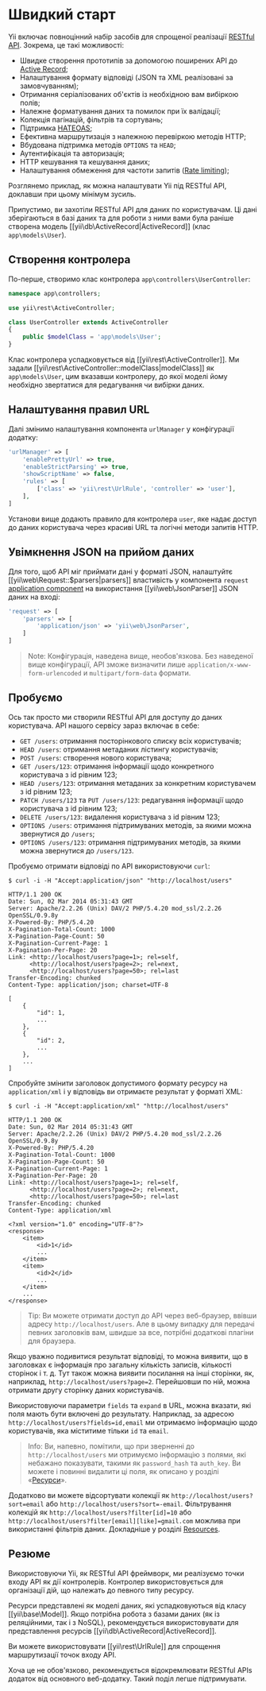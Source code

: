 Швидкий старт
===========

Yii включає повноцінний набір засобів для спрощеної реалізації [RESTful API](https://ru.wikipedia.org/wiki/REST).
Зокрема, це такі можливості:

* Швидке створення прототипів за допомогою поширених API до [Active Record](db-active-record.md);
* Налаштування формату відповіді (JSON та XML реалізовані за замовчуванням);
* Отримання серіалізованих об'єктів із необхідною вам вибіркою полів;
* Належне форматування даних та помилок при їх валідації;
* Колекція пагінацій, фільтрів та сортувань;
* Підтримка [HATEOAS](http://en.wikipedia.org/wiki/HATEOAS);
* Ефективна маршрутизація з належною перевіркою методів HTTP;
* Вбудована підтримка методів `OPTIONS` та `HEAD`;
* Аутентифікація та авторизація;
* HTTP кешування та кешування даних;
* Налаштування обмеження для частоти запитів ([Rate limiting](rest-rate-limiting.md));


Розглянемо приклад, як можна налаштувати Yii під RESTful API, доклавши при цьому мінімум зусиль.

Припустимо, ви захотіли RESTful API для даних по користувачам. Ці дані зберігаються в базі даних та для роботи з ними
вами була раніше створена модель [[yii\db\ActiveRecord|ActiveRecord]]  (клас `app\models\User`).


## Створення контролера <span id="creating-controller"></span>

По-перше, створимо клас контролера `app\controllers\UserController`:

```php
namespace app\controllers;

use yii\rest\ActiveController;

class UserController extends ActiveController
{
    public $modelClass = 'app\models\User';
}
```

Клас контролера успадковується від [[yii\rest\ActiveController]]. Ми задали [[yii\rest\ActiveController::modelClass|modelClass]]
як `app\models\User`, цим вказавши контролеру, до якої моделі йому необхідно звертатися для редагування чи
вибірки даних.


## Налаштування правил URL <span id="configuring-url-rules"></span>

Далі змінимо налаштування компонента `urlManager` у конфігурації додатку:

```php
'urlManager' => [
    'enablePrettyUrl' => true,
    'enableStrictParsing' => true,
    'showScriptName' => false,
    'rules' => [
        ['class' => 'yii\rest\UrlRule', 'controller' => 'user'],
    ],
]
```

Установи вище додають правило для контролера `user`, яке надає доступ до даних користувача через красиві URL та логічні методи запитів HTTP.


## Увімкнення JSON на прийом даних<span id="enabling-json-input"></span>

Для того, щоб API міг приймати дані у форматі JSON, налаштуйтє [[yii\web\Request::$parsers|parsers]] властивість у компонента `request` [application component](structure-application-components.md) на використання [[yii\web\JsonParser]] JSON даних на вході:

```php
'request' => [
    'parsers' => [
        'application/json' => 'yii\web\JsonParser',
    ]
]
```

> Note: Конфігурація, наведена вище, необов'язкова. Без наведеної вище конфігурації, API зможе визначити лише
  `application/x-www-form-urlencoded` и `multipart/form-data` формати.


## Пробуємо <span id="trying-it-out"></span>

Ось так просто ми створили RESTful API для доступу до даних користувача. API нашого сервісу зараз включає в себе:

* `GET /users`: отримання посторінкового списку всіх користувачів;
* `HEAD /users`: отримання метаданих лістингу користувачів;
* `POST /users`: створення нового користувача;
* `GET /users/123`: отримання інформації щодо конкретного користувача з id рівним 123;
* `HEAD /users/123`: отримання метаданих за конкретним користувачем з id рівним 123;
* `PATCH /users/123` та `PUT /users/123`: редагування інформації щодо користувача з id рівним 123;
* `DELETE /users/123`: видалення користувача з id рівним 123;
* `OPTIONS /users`: отримання підтримуваних методів, за якими можна звернутися до `/users`;
* `OPTIONS /users/123`: отримання підтримуваних методів, за якими можна звернутися до `/users/123`.

Пробуємо отримати відповіді по API використовуючи `curl`: 

```
$ curl -i -H "Accept:application/json" "http://localhost/users"

HTTP/1.1 200 OK
Date: Sun, 02 Mar 2014 05:31:43 GMT
Server: Apache/2.2.26 (Unix) DAV/2 PHP/5.4.20 mod_ssl/2.2.26 OpenSSL/0.9.8y
X-Powered-By: PHP/5.4.20
X-Pagination-Total-Count: 1000
X-Pagination-Page-Count: 50
X-Pagination-Current-Page: 1
X-Pagination-Per-Page: 20
Link: <http://localhost/users?page=1>; rel=self, 
      <http://localhost/users?page=2>; rel=next, 
      <http://localhost/users?page=50>; rel=last
Transfer-Encoding: chunked
Content-Type: application/json; charset=UTF-8

[
    {
        "id": 1,
        ...
    },
    {
        "id": 2,
        ...
    },
    ...
]
```

Спробуйте змінити заголовок допустимого формату ресурсу на `application/xml` і у відповідь ви отримаєте результат у форматі XML:

```
$ curl -i -H "Accept:application/xml" "http://localhost/users"

HTTP/1.1 200 OK
Date: Sun, 02 Mar 2014 05:31:43 GMT
Server: Apache/2.2.26 (Unix) DAV/2 PHP/5.4.20 mod_ssl/2.2.26 OpenSSL/0.9.8y
X-Powered-By: PHP/5.4.20
X-Pagination-Total-Count: 1000
X-Pagination-Page-Count: 50
X-Pagination-Current-Page: 1
X-Pagination-Per-Page: 20
Link: <http://localhost/users?page=1>; rel=self, 
      <http://localhost/users?page=2>; rel=next, 
      <http://localhost/users?page=50>; rel=last
Transfer-Encoding: chunked
Content-Type: application/xml

<?xml version="1.0" encoding="UTF-8"?>
<response>
    <item>
        <id>1</id>
        ...
    </item>
    <item>
        <id>2</id>
        ...
    </item>
    ...
</response>
```

> Tip: Ви можете отримати доступ до API через веб-браузер, ввівши адресу `http://localhost/users`. Але в цьому випадку
для передачі певних заголовків вам, швидше за все, потрібні додаткові плагіни для браузера.

Якщо уважно подивитися результат відповіді, то можна виявити, що в заголовках є інформація про загальну кількість записів,
кількості сторінок і т. д. Тут також можна виявити посилання на інші сторінки, як, наприклад,
`http://localhost/users?page=2`. Перейшовши по ній, можна отримати другу сторінку даних користувачів.

Використовуючи параметри `fields` та `expand` в URL, можна вказати, які поля мають бути включені до результату. Наприклад,
за адресою `http://localhost/users?fields=id,email` ми отримаємо інформацію щодо користувачів, яка міститиме
тільки `id` та `email`.

> Info: Ви, напевно, помітили, що при зверненні до `http://localhost/users` ми отримуємо інформацію з полями, 
> які небажано показувати, такими як `password_hash` та `auth_key`. Ви можете і повинні видалити ці поля, як описано у 
> розділі «[Ресурси](rest-resources.md)».

Додатково ви можете відсортувати колекції як `http://localhost/users?sort=email` або
`http://localhost/users?sort=-email`. Фільтрування колекцій як `http://localhost/users?filter[id]=10` або
`http://localhost/users?filter[email][like]=gmail.com` можлива при використанні
фільтрів даних. Докладніше у розділі [Resources](rest-resources.md#filtering-collections).

## Резюме <span id="summary"></span>

Використовуючи Yii, як RESTful API фреймворк, ми реалізуємо точки входу API як дії контролерів.
Контролер використовується для організації дій, що належать до певного типу ресурсу.

Ресурси представлені як моделі даних, які успадковуються від класу [[yii\base\Model]].
Якщо потрібна робота з базами даних (як із реляційними, так і з NoSQL), рекомендується використовувати для представлення
ресурсів [[yii\db\ActiveRecord|ActiveRecord]].

Ви можете використовувати [[yii\rest\UrlRule]] для спрощення маршрутизації точок входу API.

Хоча це не обов'язково, рекомендується відокремлювати RESTful APIs додаток від основного веб-додатку. Такий поділ
легше підтримувати.
